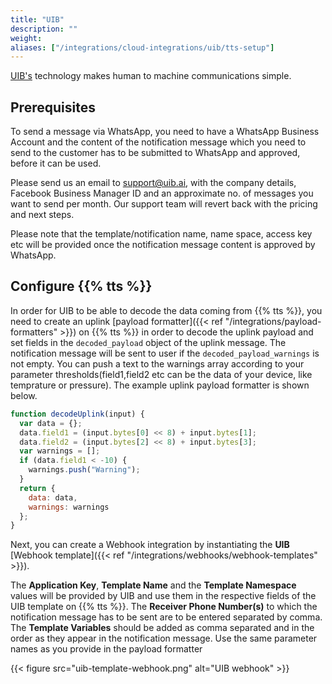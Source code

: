 ```yaml
---
title: "UIB"
description: ""
weight: 
aliases: ["/integrations/cloud-integrations/uib/tts-setup"]
---
```


[UIB's](https://www.uib.ai/) technology makes human to machine communications simple.

<!--more-->

## Prerequisites

To send a message via WhatsApp, you need to have a WhatsApp Business Account and the content of the notification message which you need to send to the customer has to be submitted to WhatsApp and approved, before it can be used.

Please send us an email to support@uib.ai, with the company details, Facebook Business Manager ID and an approximate no. of messages you want to send per month. Our support team will revert back with the pricing and next steps.

Please note that the template/notification name, name space, access key etc will be provided once the notification message content is approved by WhatsApp.


## Configure {{% tts %}}

In order for UIB to be able to decode the data coming from {{% tts %}}, you need to create an uplink [payload formatter]({{< ref "/integrations/payload-formatters" >}}) on {{% tts %}} in order to decode the uplink payload and set fields in the `decoded_payload` object of the uplink message. The notification message will be sent to user if the `decoded_payload_warnings` is not empty. You can push a text to the warnings array according to your parameter thresholds(field1,field2 etc can be the data of your device, like temprature or pressure). The example uplink payload formatter is shown below.

```js
function decodeUplink(input) {
  var data = {};
  data.field1 = (input.bytes[0] << 8) + input.bytes[1];
  data.field2 = (input.bytes[2] << 8) + input.bytes[3];
  var warnings = [];
  if (data.field1 < -10) {
    warnings.push("Warning");
  }
  return {
    data: data,
    warnings: warnings
  };
}
```

Next, you can create a Webhook integration by instantiating the **UIB** [Webhook template]({{< ref "/integrations/webhooks/webhook-templates" >}}).

The **Application Key**, **Template Name** and the **Template Namespace** values will be provided by UIB and use them in the respective fields of the UIB template on {{% tts %}}.
The **Receiver Phone Number(s)** to which the notification message has to be sent are to be entered separated by comma. 
The **Template Variables** should be added as comma separated and in the order as they appear in the notification message. Use the same parameter names as you provide in the payload formatter

{{< figure src="uib-template-webhook.png" alt="UIB webhook" >}}